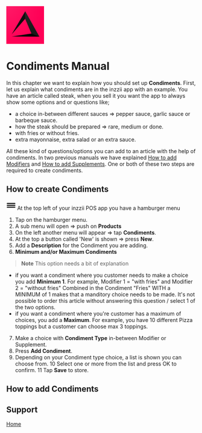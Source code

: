 <img src="../Assets/Pictures/play_store_512.png" alt="inzzii logo" width="100"/>

# Condiments Manual
In this chapter we want to explain how you should set up **Condiments**. First, let us explain what condiments are in the inzzii app with an example. You have an article called steak, when you sell it you want the app to always show some options and or questions like;
- a choice in-between different sauces => pepper sauce, garlic sauce or barbeque sauce.
- how the steak should be prepared => rare, medium or done. 
- with fries or without fries.
- extra mayonnaise, extra salad or an extra sauce.

All these kind of questions/options you can add to an article with the help of condiments.
In two previous manuals we have explained [How to add Modifiers](../docs/Chapter5.md) and [How to add Supplements](../docs/Chapter14.md). One or both of these two steps are required to create condiments. 

## How to create Condiments

<img src="../Assets/Pictures/Hmenu.png" alt="hamburgermenu" width="25" height="25"/> At the top left of your inzzii POS app you have a hamburger menu 
1. Tap on the hamburger menu.
2. A sub menu will open => push on **Products**
3. On the left another menu will appear => tap **Condiments**. 
4. At the top a button called 'New' is shown => press **New**.
5. Add a **Description** for the Condiment you are adding.
6. **Minimum and/or Maximum Condiments**
>**Note** This option needs a bit of explanation 
- if you want a condiment where you customer needs to make a choice you add **Minimum 1**. For example, Modifier 1 = "with fries" and Modifier 2 = "without fries" Combined in the Condiment "Fries" WITH a MINIMUM of 1 makes that a manditory choice needs to be made. It's not possible to order this article without answering this question / select 1 of the two options.
- if you want a condiment where you're customer has a maximum of choices, you add a **Maximum**. For example, you have 10 different Pizza toppings but a customer can choose max 3 toppings.
7. Make a choice with **Condiment Type** in-between Modifier or Supplement.
8. Press **Add Condiment**.
9. Depending on your Condiment type choice, a list is shown you can choose from.
10 Select one or more from the list and press OK to confirm.
11 Tap **Save** to store. 


## How to add Condiments

## Support
[Home](../index.md)